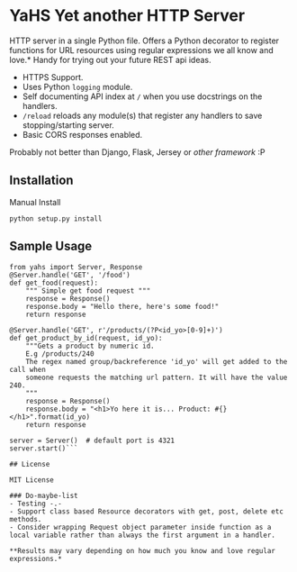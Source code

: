 # YaHS Yet another HTTP Server

HTTP server in a single Python file. Offers a Python decorator to register
functions for URL resources using regular expressions we all know and love.*
Handy for trying out your future REST api ideas.

- HTTPS Support.
- Uses Python ```logging``` module.
- Self documenting API index at ```/``` when you use docstrings on the handlers.
- ```/reload``` reloads any module(s) that register any handlers to save stopping/starting server.
- Basic CORS responses enabled.

Probably not better than Django, Flask, Jersey or *other framework* :P

## Installation

Manual Install

```python setup.py install```

## Sample Usage
```
from yahs import Server, Response
@Server.handle('GET', '/food')
def get_food(request):
    """ Simple get food request """
    response = Response()
    response.body = "Hello there, here's some food!"
    return response

@Server.handle('GET', r'/products/(?P<id_yo>[0-9]+)')
def get_product_by_id(request, id_yo):
    """Gets a product by numeric id.
    E.g /products/240
    The regex named group/backreference 'id_yo' will get added to the call when
    someone requests the matching url pattern. It will have the value 240.
    """
    response = Response()
    response.body = "<h1>Yo here it is... Product: #{}</h1>".format(id_yo)
    return response

server = Server()  # default port is 4321
server.start()```

## License

MIT License

### Do-maybe-list
- Testing -.-
- Support class based Resource decorators with get, post, delete etc methods.
- Consider wrapping Request object parameter inside function as a local variable rather than always the first argument in a handler.

**Results may vary depending on how much you know and love regular expressions.*